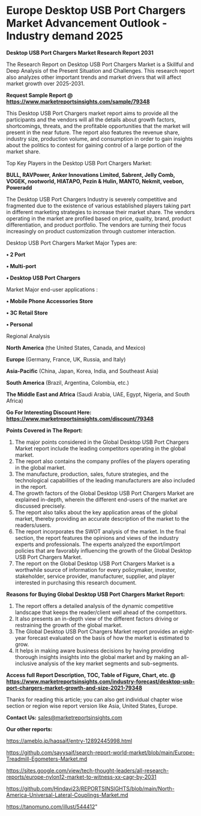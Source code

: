 # Europe Desktop USB Port Chargers Market Advancement Outlook - Industry demand 2025

<strong>Desktop USB Port Chargers Market Research Report 2031</strong>

The Research Report on Desktop USB Port Chargers Market is a Skillful and Deep Analysis of the Present Situation and Challenges. This research report also analyzes other important trends and market drivers that will affect market growth over 2025-2031.

<strong>Request Sample Report @ <a href=https://www.marketreportsinsights.com/sample/79348>https://www.marketreportsinsights.com/sample/79348</a></strong>

This Desktop USB Port Chargers market report aims to provide all the participants and the vendors will all the details about growth factors, shortcomings, threats, and the profitable opportunities that the market will present in the near future. The report also features the revenue share, industry size, production volume, and consumption in order to gain insights about the politics to contest for gaining control of a large portion of the market share.

Top Key Players in the Desktop USB Port Chargers Market:

<strong>BULL, RAVPower, Anker Innovations Limited, Sabrent, Jelly Comb, VOGEK, nootworld, HIATAPO, Pezin & Hulin, MANTO, Nekmit, veebon, Poweradd</strong>

The Desktop USB Port Chargers Industry is severely competitive and fragmented due to the existence of various established players taking part in different marketing strategies to increase their market share. The vendors operating in the market are profiled based on price, quality, brand, product differentiation, and product portfolio. The vendors are turning their focus increasingly on product customization through customer interaction.

Desktop USB Port Chargers Market Major Types are:

<strong>• 2 Port

• Multi-port

• Desktop USB Port Chargers</strong>

Market Major end-user applications :

<strong>• Mobile Phone Accessories Store

• 3C Retail Store

• Personal</strong>

Regional Analysis

</u><strong><b>North America</b></strong> (the United States, Canada, and Mexico)

<strong><b>Europe </b></strong>(Germany, France, UK, Russia, and Italy)

<strong><b>Asia-Pacific</b></strong> (China, Japan, Korea, India, and Southeast Asia)

<strong><b>South America</b></strong> (Brazil, Argentina, Colombia, etc.)

<strong><b>The Middle East and Africa</b></strong> (Saudi Arabia, UAE, Egypt, Nigeria, and South Africa)

<strong>Go For Interesting Discount Here: <a href=https://www.marketreportsinsights.com/discount/79348>https://www.marketreportsinsights.com/discount/79348</a></strong>

<strong>Points Covered in The Report:</strong>
<ol>
  <li>The major points considered in the Global Desktop USB Port Chargers Market report include the leading competitors operating in the global market.</li>
  <li>The report also contains the company profiles of the players operating in the global market.</li>
  <li>The manufacture, production, sales, future strategies, and the technological capabilities of the leading manufacturers are also included in the report.</li>
  <li>The growth factors of the Global Desktop USB Port Chargers Market are explained in-depth, wherein the different end-users of the market are discussed precisely.</li>
  <li>The report also talks about the key application areas of the global market, thereby providing an accurate description of the market to the readers/users.</li>
  <li>The report incorporates the SWOT analysis of the market. In the final section, the report features the opinions and views of the industry experts and professionals. The experts analyzed the export/import policies that are favorably influencing the growth of the Global Desktop USB Port Chargers Market.</li>
  <li>The report on the Global Desktop USB Port Chargers Market is a worthwhile source of information for every policymaker, investor, stakeholder, service provider, manufacturer, supplier, and player interested in purchasing this research document.</li>
</ol>
<strong>Reasons for Buying Global Desktop USB Port Chargers Market Report:</strong>

<ol>
  <li>The report offers a detailed analysis of the dynamic competitive landscape that keeps the reader/client well ahead of the competitors.</li>
  <li>It also presents an in-depth view of the different factors driving or restraining the growth of the global market.</li>
  <li>The Global Desktop USB Port Chargers Market report provides an eight-year forecast evaluated on the basis of how the market is estimated to grow.</li>
  <li>It helps in making aware business decisions by having providing thorough insights insights into the global market and by making an all-inclusive analysis of the key market segments and sub-segments.</li>
</ol>
<strong>Access full Report Description, TOC, Table of Figure, Chart, etc. @ <a href=https://www.marketreportsinsights.com/industry-forecast/desktop-usb-port-chargers-market-growth-and-size-2021-79348>https://www.marketreportsinsights.com/industry-forecast/desktop-usb-port-chargers-market-growth-and-size-2021-79348</a></strong>


Thanks for reading this article; you can also get individual chapter wise section or region wise report version like Asia, United States, Europe.

<strong>Contact Us:</strong>
sales@marketreportsinsights.com

<strong>Our other reports:</strong>

<a href=https://ameblo.jp/haqsaif/entry-12892445998.html>https://ameblo.jp/haqsaif/entry-12892445998.html</a>

<a href=https://github.com/sayysaif/search-report-world-market/blob/main/Europe-Treadmill-Egometers-Market.md>https://github.com/sayysaif/search-report-world-market/blob/main/Europe-Treadmill-Egometers-Market.md</a>

<a href=https://sites.google.com/view/tech-thought-leaders/all-research-reports/europe-nylon12-market-to-witness-xx-cagr-by-2031>https://sites.google.com/view/tech-thought-leaders/all-research-reports/europe-nylon12-market-to-witness-xx-cagr-by-2031</a>

<a href=https://github.com/Hindavi23/REPORTSINSIGHTS/blob/main/North-America-Universal-Lateral-Couplings-Market.md>https://github.com/Hindavi23/REPORTSINSIGHTS/blob/main/North-America-Universal-Lateral-Couplings-Market.md</a>

<a href=https://tanomuno.com/illust/544412>https://tanomuno.com/illust/544412</a>"
